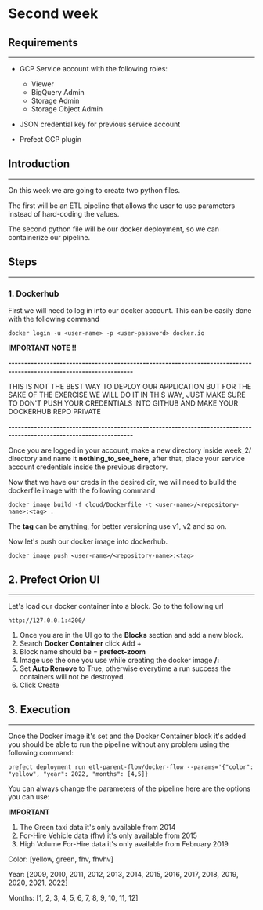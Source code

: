 # Second week

## Requirements
****
- GCP Service account with the following roles:
  - Viewer
  - BigQuery Admin
  - Storage Admin
  - Storage Object Admin

- JSON credential key for previous service account
- Prefect GCP plugin

## Introduction
****
On this week we are going to create two python files.

The first will be an ETL pipeline that allows the user to use parameters instead of hard-coding the values.

The second python file will be our docker deployment, so we can containerize our pipeline.

## Steps
****

### 1. Dockerhub 
First we will need to log in into our docker account. This can be easily done with the following command
```commandline
docker login -u <user-name> -p <user-password> docker.io
```
**IMPORTANT NOTE !!**

**-------------------------------------------------------------------------------------------------------------------**

THIS IS NOT THE BEST WAY TO DEPLOY OUR APPLICATION BUT FOR THE SAKE OF THE EXERCISE WE WILL DO IT
IN THIS WAY, JUST MAKE SURE TO DON'T PUSH YOUR CREDENTIALS INTO GITHUB AND MAKE YOUR DOCKERHUB REPO PRIVATE

**-------------------------------------------------------------------------------------------------------------------**

Once you are logged in your account, make a new directory inside week_2/ directory and name it
**nothing_to_see_here**, after that, place your service account credentials inside the previous directory.

Now that we have our creds in the desired dir, we will need to build the dockerfile image with the following command
```commandline
docker image build -f cloud/Dockerfile -t <user-name>/<repository-name>:<tag> .
```

The **tag** can be anything, for better versioning use v1, v2 and so on.

Now let's push our docker image into dockerhub.
```commandline
docker image push <user-name>/<repository-name>:<tag>
```

## 2. Prefect Orion UI
****

Let's load our docker container into a block. Go to the following url
```
http://127.0.0.1:4200/
```

1. Once you are in the UI go to the **Blocks** section and add a new block.
2. Search **Docker Container** click Add +
3. Block name should be = **prefect-zoom**
4. Image use the one you use while creating the docker image **<user-name>/<repository-name>:<tag>**
5. Set **Auto Remove** to True, otherwise everytime a run success the containers will not be destroyed.
6. Click Create

## 3. Execution
****

Once the Docker image it's set and the Docker Container block it's added you should be able to run the pipeline
without any problem using the following command:

```commandline
prefect deployment run etl-parent-flow/docker-flow --params='{"color": "yellow", "year": 2022, "months": [4,5]}
```

You can always change the parameters of the pipeline here are the options you can use:

**IMPORTANT**

1. The Green taxi data it's only available from 2014 
2. For-Hire Vehicle data (fhv) it's only available from 2015
3. High Volume For-Hire data it's only available from February 2019

Color: [yellow, green, fhv, fhvhv]

Year: [2009, 2010, 2011, 2012, 2013, 2014, 2015, 2016, 2017, 2018, 2019, 2020, 2021, 2022]

Months: [1, 2, 3, 4, 5, 6, 7, 8, 9, 10, 11, 12]



